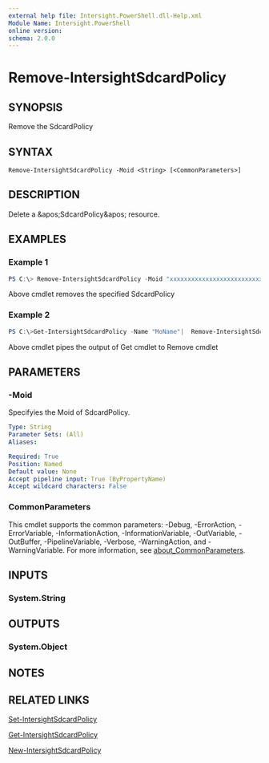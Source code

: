 ```yaml
---
external help file: Intersight.PowerShell.dll-Help.xml
Module Name: Intersight.PowerShell
online version:
schema: 2.0.0
---
```


# Remove-IntersightSdcardPolicy

## SYNOPSIS
Remove the SdcardPolicy

## SYNTAX

```
Remove-IntersightSdcardPolicy -Moid <String> [<CommonParameters>]
```

## DESCRIPTION
Delete a &amp;apos;SdcardPolicy&amp;apos; resource.

## EXAMPLES

### Example 1
```powershell
PS C:\> Remove-IntersightSdcardPolicy -Moid "xxxxxxxxxxxxxxxxxxxxxxxxxxx"
```
Above cmdlet removes the specified SdcardPolicy 

### Example 2
```powershell
PS C:\>Get-IntersightSdcardPolicy -Name "MoName"|  Remove-IntersightSdcardPolicy
```
Above cmdlet pipes the output of Get cmdlet to Remove cmdlet

## PARAMETERS

### -Moid
Specifyies the Moid of SdcardPolicy.

```yaml
Type: String
Parameter Sets: (All)
Aliases:

Required: True
Position: Named
Default value: None
Accept pipeline input: True (ByPropertyName)
Accept wildcard characters: False
```

### CommonParameters
This cmdlet supports the common parameters: -Debug, -ErrorAction, -ErrorVariable, -InformationAction, -InformationVariable, -OutVariable, -OutBuffer, -PipelineVariable, -Verbose, -WarningAction, and -WarningVariable. For more information, see [about_CommonParameters](http://go.microsoft.com/fwlink/?LinkID=113216).

## INPUTS

### System.String

## OUTPUTS

### System.Object
## NOTES

## RELATED LINKS

[Set-IntersightSdcardPolicy](./Set-IntersightSdcardPolicy.md)

[Get-IntersightSdcardPolicy](./Get-IntersightSdcardPolicy.md)

[New-IntersightSdcardPolicy](./New-IntersightSdcardPolicy.md)

